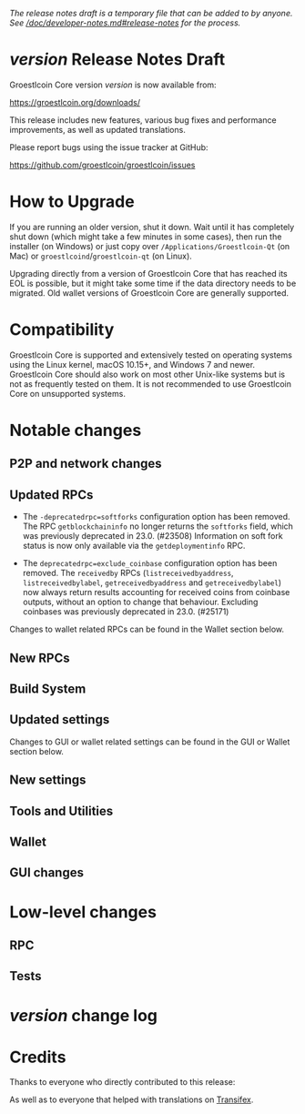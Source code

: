 *The release notes draft is a temporary file that can be added to by anyone. See
[/doc/developer-notes.md#release-notes](/doc/developer-notes.md#release-notes)
for the process.*

*version* Release Notes Draft
===============================

Groestlcoin Core version *version* is now available from:

  <https://groestlcoin.org/downloads/>

This release includes new features, various bug fixes and performance
improvements, as well as updated translations.

Please report bugs using the issue tracker at GitHub:

  <https://github.com/groestlcoin/groestlcoin/issues>

How to Upgrade
==============

If you are running an older version, shut it down. Wait until it has completely
shut down (which might take a few minutes in some cases), then run the
installer (on Windows) or just copy over `/Applications/Groestlcoin-Qt` (on Mac)
or `groestlcoind`/`groestlcoin-qt` (on Linux).

Upgrading directly from a version of Groestlcoin Core that has reached its EOL is
possible, but it might take some time if the data directory needs to be migrated. Old
wallet versions of Groestlcoin Core are generally supported.

Compatibility
==============

Groestlcoin Core is supported and extensively tested on operating systems
using the Linux kernel, macOS 10.15+, and Windows 7 and newer.  Groestlcoin
Core should also work on most other Unix-like systems but is not as
frequently tested on them.  It is not recommended to use Groestlcoin Core on
unsupported systems.

Notable changes
===============

P2P and network changes
-----------------------

Updated RPCs
------------

- The `-deprecatedrpc=softforks` configuration option has been removed.  The
  RPC `getblockchaininfo` no longer returns the `softforks` field, which was
  previously deprecated in 23.0. (#23508) Information on soft fork status is
  now only available via the `getdeploymentinfo` RPC.

- The `deprecatedrpc=exclude_coinbase` configuration option has been removed.
  The `receivedby` RPCs (`listreceivedbyaddress`, `listreceivedbylabel`,
  `getreceivedbyaddress` and `getreceivedbylabel`) now always return results
  accounting for received coins from coinbase outputs, without an option to
  change that behaviour. Excluding coinbases was previously deprecated in 23.0.
  (#25171)

Changes to wallet related RPCs can be found in the Wallet section below.

New RPCs
--------

Build System
------------

Updated settings
----------------


Changes to GUI or wallet related settings can be found in the GUI or Wallet section below.

New settings
------------

Tools and Utilities
-------------------

Wallet
------

GUI changes
-----------

Low-level changes
=================

RPC
---

Tests
-----

*version* change log
====================

Credits
=======

Thanks to everyone who directly contributed to this release:


As well as to everyone that helped with translations on
[Transifex](https://www.transifex.com/bitcoin/bitcoin/).
